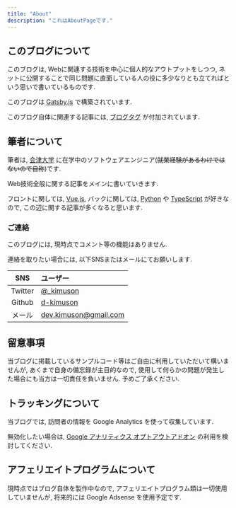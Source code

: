 ```yaml
---
title: "About"
description: "これはAboutPageです."
---
```


## このブログについて

このブログは, Webに関連する技術を中心に個人的なアウトプットをしつつ, ネットに公開することで同じ問題に直面している人の役に多少なりとも立てればという思いで書いているものです.

このブログは [Gatsby.js](https://www.gatsbyjs.com/) で構築されています.

このブログ自体に関連する記事には, [ブログタグ](/tags/ブログ/) が付加されています.

## 筆者について

筆者は, [会津大学](https://www.u-aizu.ac.jp/) に在学中のソフトウェアエンジニア(~~就業経験があるわけではないので自称~~)です.

Web技術全般に関する記事をメインに書いていきます.

フロントに関しては, [Vue.js](https://jp.vuejs.org/index.html), バックに関しては, [Python](https://www.python.org/) や [TypeScript](https://www.typescriptlang.org/) が好きなので, この辺に関する記事が多くなると思います.

### ご連絡

このブログには, 現時点でコメント等の機能はありません.

連絡を取りたい場合には, 以下SNSまたはメールにてお願いします.

| SNS | ユーザー |
| :---: | :--- |
| Twitter | [@_kimuson](https://twitter.com/_kimuson) |
| Github | [d-kimuson](https://github.com/d-kimuson) |
| メール | dev.kimuson@gmail.com |

## 留意事項

当ブログに掲載しているサンプルコード等はご自由に利用していただいて構いませんが, あくまで自身の備忘録が主目的なので, 使用して何らかの問題が発生した場合にも当方は一切責任を負いません. 予めご了承ください.

## トラッキングについて

当ブログでは, 訪問者の情報を Google Analytics を使って収集しています.

無効化したい場合は, [Google アナリティクス オプトアウトアドオン](https://tools.google.com/dlpage/gaoptout) の利用を検討してください.

## アフェリエイトプログラムについて

現時点ではブログ自体を製作中なので, アフェリエイトプログラム類は一切使用していませんが, 将来的には Google Adsense を使用予定です.
